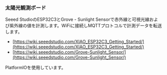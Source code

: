 ### 太陽光観測ボード

Seeed StudioのESP32C3とGrove - Sunlight Sensorで赤外線と可視光線および紫外線の値を計測します。WiFiに接続しMQTTプロトコルで計測データを転送します。

- [https://wiki.seeedstudio.com/XIAO_ESP32C3_Getting_Started/](https://wiki.seeedstudio.com/XIAO_ESP32C3_Getting_Started/)
- [https://wiki.seeedstudio.com/Grove-Sunlight_Sensor/](https://wiki.seeedstudio.com/Grove-Sunlight_Sensor/)

PlatformIOを使用しています。